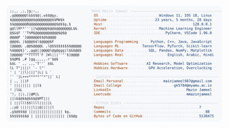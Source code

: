<picture>
  <source srcset="https://raw.githubusercontent.com/mmazinjameel/mmazinjameel/main/dark_mode.svg?v=1746241108" media="(prefers-color-scheme: dark)">
  <img src="https://raw.githubusercontent.com/mmazinjameel/mmazinjameel/main/light_mode.svg?v=1746241108">
</picture>
